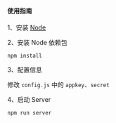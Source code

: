 #### 使用指南

1、安装 [Node](http://nodejs.cn/) 

2、安装 Node 依赖包

```
npm install
```

3、配置信息

修改 `config.js` 中的 `appkey`、`secret` 

4、启动 Server

```
npm run server
```

